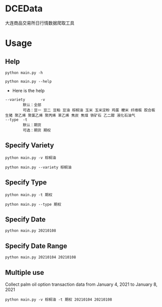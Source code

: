 # DCEData
大连商品交易所日行情数据爬取工具

# Usage
## Help
```shell script
python main.py -h
```
```shell script
python main.py --help
```
- Here is the help
```shell script
--variety       -v
        默认：全部
        可选：豆一 豆二 豆粕 豆油 棕榈油 玉米 玉米淀粉 鸡蛋 粳米 纤维板 胶合板 生猪 聚乙烯 聚氯乙烯 聚丙烯 苯乙烯 焦炭 焦煤 铁矿石 乙二醇 液化石油气
--type  -t
        默认：期货
        可选：期货 期权
```
## Specify Variety
```shell script
python main.py -v 棕榈油
```
```shell script
python main.py --variety 棕榈油
```
## Specify Type
```shell script
python main.py -t 期权
```
```shell script
python main.py --type 期权
```
## Specify Date
```shell script
python main.py 20210108
```
## Specify Date Range
```shell script
python main.py 20210104 20210108
```
## Multiple use
Collect palm oil option transaction data from January 4, 2021 to January 8, 2021
```shell script
python main.py -v 棕榈油 -t 期权 20210104 20210108
```